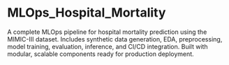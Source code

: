 # MLOps_Hospital_Mortality
A complete MLOps pipeline for hospital mortality prediction using the MIMIC-III dataset. Includes synthetic data generation, EDA, preprocessing, model training, evaluation, inference, and CI/CD integration. Built with modular, scalable components ready for production deployment.
